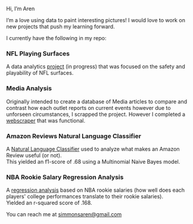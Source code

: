 Hi, I’m Aren

I’m a love using data to paint interesting pictures! I would love to work on new projects that push my learning forward. 

I currently have the following in my repo:

### **NFL Playing Surfaces** ###
A data analytics [project](https://github.com/SmmnsMo/NFL-Playing-Surface-Analytics) (in progress) that was focused on the safety and playability of NFL surfaces. 

### **Media Analysis**
Originally intended to create a database of Media articles to compare and contrast how each outlet reports on current events however due to unforseen circumstances, I scrapped the project.
However I completed a [webscraper](https://github.com/SmmnsMo/MediaAnalysis/blob/main/FoxNewsScraper.py) that was functional.
  
### **Amazon Reviews Natural Language Classifier**
A [Natural Language Classifier](https://github.com/SmmnsMo/Amazon-Review-Helpfulness) used to analyze what makes an Amazon Review useful (or not).  
This yielded an f1-score of .68 using a Multinomial Naive Bayes model.
  
### **NBA Rookie Salary Regression Analysis**
A [regression analysis](https://github.com/SmmnsMo/ML-in-Basketball) based on NBA rookie salaries (how well does each players' college performances translate to their rookie salaries).  
Yielded an r-squared score of .168.
  
You can reach me at simmonsaren@gmail.com

<!---
SmmnsMo/SmmnsMo is a ✨ special ✨ repository because its `README.md` (this file) appears on your GitHub profile.
You can click the Preview link to take a look at your changes.
--->
